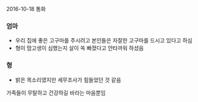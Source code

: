 2016-10-18 통화

### 엄마
* 우리 집에 좋은 고구마를 주시려고 본인들은 자잘한 고구마를 드시고 있다고 하심
* 형이 맘고생이 심했는지 살이 쏙 빠졌다고 안타까워 하셨음

### 형
* 밝은 목소리였지만 세무조사가 힘들었던 것 같음


가족들이 무탈하고 건강하길 바라는 마음뿐임